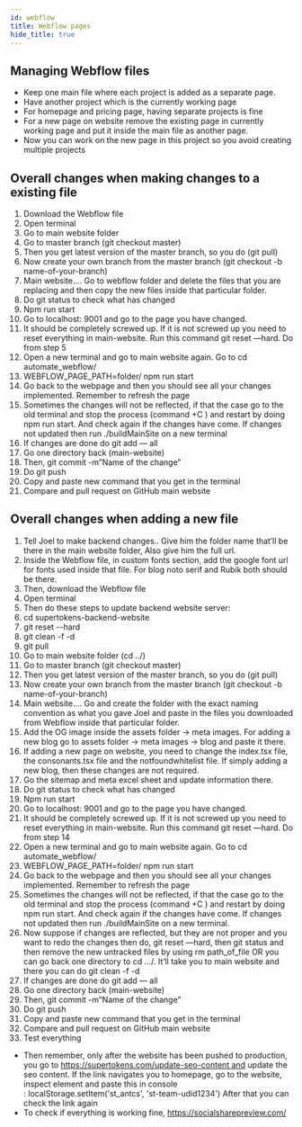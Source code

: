 ```yaml
---
id: webflow
title: Webflow pages
hide_title: true
---
```



## Managing Webflow files
- Keep one main file where each project is added as a separate page.
- Have another project which is the currently working page
- For homepage and pricing page, having separate projects is fine
- For a new page on website remove the existing page in currently working page and put it inside the main file as another page.
- Now you can work on the new page in this project so you avoid creating multiple projects

## Overall changes when making changes to a existing file

1. Download the Webflow file
2. Open terminal
3. Go to main website folder
4. Go to master branch (git checkout master)
5. Then you get latest version of the master branch, so you do (git pull)
6. Now create your own branch from the master branch (git checkout -b name-of-your-branch)
7. Main website…. Go to webflow folder and delete the files that you are replacing and then copy the new files inside that particular folder. 
8. Do git status to check what has changed
9. Npm run start
10. Go to localhost: 9001 and go to the page you have changed. 
11. It should be completely screwed up. If it is not screwed up you need to reset everything in main-website. Run this command git reset —hard. Do from step 5
12. Open a new terminal and go to main website again. Go to cd automate_webflow/
13. WEBFLOW_PAGE_PATH=folder/ npm run start
14. Go back to the webpage and then you should see all your changes implemented. Remember to refresh the page
15. Sometimes the changes will not be reflected, if that the case go to the old terminal and stop the process (command +C ) and restart by doing npm run start. And check again if the changes have come. If changes not updated then run ./buildMainSite on a new terminal
16. If changes are done do git add — all
17. Go one directory back (main-website)
18. Then, git commit -m”Name of the change”
19. Do git push
20. Copy and paste new command that you get in the terminal
21. Compare and pull request on GitHub main website


## Overall changes when adding a new file

1. Tell Joel to make backend changes.. Give him the folder name that’ll be there in the main website folder, Also give him the full url. 
2. Inside the Webflow file, in custom fonts section, add the google font url for fonts used inside that file. For blog noto serif and Rubik both should be there. 
3. Then, download the Webflow file
4. Open terminal
5. Then do these steps to update backend website server:
6.  cd supertokens-backend-website
7. git reset --hard
8. git clean -f -d
9. git pull
10. Go to main website folder (cd ../)
11. Go to master branch (git checkout master)
12. Then you get latest version of the master branch, so you do (git pull)
13. Now create your own branch from the master branch (git checkout -b name-of-your-branch)
14. Main website…. Go and create the folder with the exact naming convention as what you gave Joel and paste in the files you downloaded from Webflow inside that particular folder. 
15. Add the OG image inside the assets folder -> meta images. For adding a new blog go to assets folder -> meta images -> blog and paste it there. 
16. If adding a new page on website, you need to change the index.tsx file, the consonants.tsx file and the notfoundwhitelist file. If simply adding a new blog, then these changes are not required. 
17. Go the sitemap and meta excel sheet and update information there. 
18. Do git status to check what has changed
19. Npm run start
20. Go to localhost: 9001 and go to the page you have changed. 
21. It should be completely screwed up. If it is not screwed up you need to reset everything in main-website. Run this command git reset —hard. Do from step 14
22. Open a new terminal and go to main website again. Go to cd automate_webflow/
23. WEBFLOW_PAGE_PATH=folder/ npm run start
24. Go back to the webpage and then you should see all your changes implemented. Remember to refresh the page
25. Sometimes the changes will not be reflected, if that the case go to the old terminal and stop the process (command +C ) and restart by doing npm run start. And check again if the changes have come. If changes not updated then run ./buildMainSite on a new terminal.
26. Now suppose if changes are reflected, but they are not proper and you want to redo the changes then do, git reset —hard, then git status and then remove the new untracked files by using rm path_of_file OR you can go back one directory to cd …/. It’ll take you to main website and there you can do git clean -f -d
27. If changes are done do git add — all
28. Go one directory back (main-website)
29. Then, git commit -m”Name of the change”
30. Do git push
31. Copy and paste new command that you get in the terminal
32. Compare and pull request on GitHub main website
33. Test everything 
* Then remember, only after the website has been pushed to production, you go to https://supertokens.com/update-seo-content and update the seo content. If the link navigates you to homepage, go to the website, inspect element and paste this in console : localStorage.setItem('st_antcs', 'st-team-udid1234') After that you can check the link again
* To check if everything is working fine, https://socialsharepreview.com/
